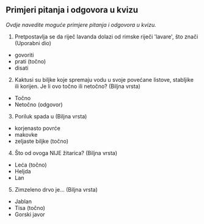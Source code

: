 ## Primjeri pitanja i odgovora u kvizu
_Ovdje navedite moguće primjere pitanja i odgovora u kvizu._  
1. Pretpostavlja se da riječ lavanda dolazi od rimske riječi 'lavare', što znači (Uporabni dio)
- govoriti
- prati (točno)
- disati
2. Kaktusi su biljke koje spremaju vodu u svoje povećane listove, stabljike ili korijen. Je li ovo točno ili netočno? (Biljna vrsta)
- Točno
- Netočno (odgovor)
3. Poriluk spada u (Biljna vrsta)
- korjenasto povrće
- makovke
- zeljaste biljke (točno)
4. Što od ovoga NIJE žitarica? (Biljna vrsta)
- Leća (točno)
- Heljda
- Lan
5. Zimzeleno drvo je... (Biljna vrsta)
- Jablan
- Tisa (točno)
- Gorski javor
